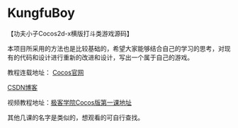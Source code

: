 # KungfuBoy
【功夫小子Cocos2d-x横版打斗类游戏源码】

本项目所采用的方法也是比较基础的，希望大家能够结合自己的学习的思考，对现有的代码和设计进行重新的改进和设计，写出一个属于自己的游戏。

教程连载地址：
[Cocos官网](http://cn.cocos2d-x.org/tutorial/lists?id=165)

[CSDN博客](http://blog.csdn.net/column/details/suoolcocoshit.html)

视频教程地址：[极客学院Cocos版第一课地址](http://www.jikexueyuan.com/course/904.html)

其他几课的名字是类似的，想观看的可自行查找。
